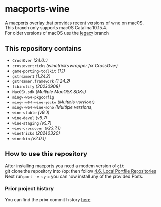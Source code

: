 # macports-wine
A macports overlay that provides recent versions of wine on macOS.\
This branch only supports macOS Catalina 10.15.4.\
For older versions of macOS use the [legacy](https://github.com/Gcenx/macports-wine/tree/legacy) branch

## This repository contains
- `CrossOver`               *(24.0.1)*
- `crossovertricks`         *(winetricks wrapper for CrossOver)*
- `game-porting-toolkit`    *(1.1)*
- `gstreamer1`              *(1.24.2)*
- `gstreamer.framework`     *(1.24.2)*
- `libinotify`              *(20230908)*
- `MacOSX.sdk`              *(Multiple MacOSX SDKs)*
- `mingw-w64-pkgconfig`
- `mingw-w64-wine-gecko`    *(Multiple versions)*
- `mingw-w64-wine-mono`     *(Multiple versions)*
- `wine-stable`             *(v9.0)*
- `wine-devel`              *(v9.7)*
- `wine-staging`            *(v9.7)*
- `wine-crossover`          *(v23.7.1)*
- `winetricks`              *(20240320)*
- `wineskin`                *(v2.0.1)*

## How to use this repository
After installing macports you need a modern version of `git`\
git clone the repository into /opt then follow [4.6. Local Portfile Repositories](https://guide.macports.org/#development.local-repositories)\
Next run `port -v sync` you can now install any of the provided Ports.

### Prior project history
You can find the prior commit history [here](https://github.com/Gcenx/macports-wine/tree/master)
